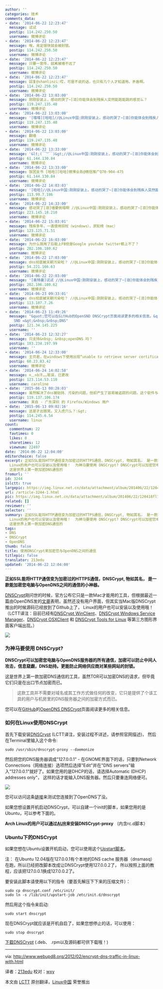 ```yaml
---
author: ''
categories: 技术
comments_data:
- date: '2014-06-22 12:23:47'
  message: 试试
  postip: 114.242.250.50
  username: 微博评论
- date: '2014-06-22 12:23:47'
  message: 唉，肯定很快就会被封锁。
  postip: 114.242.250.50
  username: 微博评论
- date: '2014-06-22 12:23:47'
  message: 只要一宣传，就离被墙不远了
  postip: 114.242.250.50
  username: 微博评论
- date: '2014-06-22 12:23:47'
  message: 回复@shanlinzi:哎，可是不说的话，也只有几个人才知道用。矛盾啊。
  postip: 114.242.250.50
  username: 微博评论
- date: '2014-06-22 13:03:00'
  message: 刚刚安装上，感动的哭了~[泪]你能体会到残疾人突然能跑能跳的感觉么？
  postip: 119.247.135.48
  username: 微博评论
- date: '2014-06-22 13:03:00'
  message: '[嘻嘻][哈哈]//@Linux中国:刚刚安装上，感动的哭了~[泪]你能体会到残疾人突然能跑能跳的感觉么？'
  postip: 119.247.135.48
  username: 微博评论
- date: '2014-06-22 13:03:00'
  message: 翻墙
  postip: 119.247.135.48
  username: 微博评论
- date: '2014-06-22 13:33:00'
  message: '&lt;(￣︶￣)&gt;//@Linux中国:刚刚安装上，感动的哭了~[泪]你能体会到残疾人突然能跑能跳的感觉么？'
  postip: 61.144.130.84
  username: 微博评论
- date: '2014-06-22 13:33:00'
  message: 饭团支书 [哈哈][哈哈]微博业务@微信推广Q70-904-475
  postip: 61.144.130.84
  username: 微博评论
- date: '2014-06-22 14:03:03'
  message: '[哈哈]//@Linux中国:刚刚安装上，感动的哭了~[泪]你能体会到残疾人突然能跑能跳的感觉么？'
  postip: 113.99.7.186
  username: 微博评论
- date: '2014-06-22 14:33:00'
  message: 感动哭了[泪]墙要倒塌啊 //@Linux中国:刚刚安装上，感动的哭了~[泪]你能体会到残疾人突然能跑能跳的感觉么？
  postip: 223.145.18.210
  username: 微博评论
- date: '2014-06-22 15:03:01'
  message: 残疾多年，一直使用拐杖（windows），求轮椅（mac）
  postip: 123.125.71.51
  username: 微博评论
- date: '2014-06-22 16:03:00'
  message: 为什么我用了后能上FB但是Google youtube twitter都上不了？
  postip: 202.106.180.62
  username: 微博评论
- date: '2014-06-22 17:03:00'
  message: dns彻底被天朝污染啦？ //@Linux中国:刚刚安装上，感动的哭了~[泪]你能体会到残疾人突然能跑能跳的感觉么？
  postip: 54.221.166.63
  username: 微博评论
- date: '2014-06-22 22:03:00'
  message: '[奥特曼]试试 //@Linux中国:刚刚安装上，感动的哭了~[泪]你能体会到残疾人突然能跑能跳的感觉么？'
  postip: 202.106.180.62
  username: 微博评论
- date: '2014-06-23 09:33:01'
  message: dns彻底被天朝污染啦？ //@Linux中国:刚刚安装上，感动的哭了~[泪]你能体会到残疾人突然能跑能跳的感觉么？
  postip: 113.107.7.26
  username: 微博评论
- date: '2014-06-23 11:49:26'
  message: "&quot;您可以在GitHub的OpenSND DNSCrypt页面阅读更多的相关信息。&quot;<br />\r\n<br />\r\n有错别字
    SND =&gt;&nbsp;&nbsp;DNS"
  postip: 121.34.145.225
  username: ''
- date: '2014-06-23 12:32:27'
  message: 只支持&nbsp; &nbsp;openDNS 吗？
  postip: 183.234.197.99
  username: ''
- date: '2014-06-24 12:33:00'
  message: 主页君，在windows下使用出现“unable to retrieve server certificates”的提示怎么破？而且GG还是无法登陆上去。不知有木有解决办法
  postip: 60.23.83.42
  username: 微博评论
- date: '2014-06-24 14:02:58'
  message: ⊙﹏⊙b汗……笔误，已更改
  postip: 123.114.53.110
  username: caroline
- date: '2015-06-13 00:28:03'
  message: 虽然解决了dns被劫持、污染的问题，但却产生了容易被追踪的问题。这个软件与服务器通讯会发送一个身份验证的key，通过这个key就可以识别、锁定你，即使你更换了ip，甚至使用了vpn、隧道、代理。这个key是不变且唯一的，服务器始终知道是你。而且知道你一直在访问哪些网站。
  postip: 119.137.106.174
  username: 来自 - 广东深圳 的 Firefox/Windows 用户
- date: '2015-06-13 09:02:16'
  message: 这是才出狼窝，又入虎穴么？:&gt;
  postip: 114.245.6.54
  username: linux
count:
  commentnum: 22
  favtimes: 0
  likes: 0
  sharetimes: 12
  viewnum: 22497
date: '2014-06-22 12:04:00'
editorchoice: false
excerpt: 正如SSL能将HTTP通信变为加密过的HTTPS通信，DNSCrypt, 物如其名， 是一款能加密您电脑与OpenDNS之间的通信的小神器。 DNSCrypt刚问世的时候，官方公布它只是一款Mac才能用的工具，但根据最近一篇由OpenDNS发的文章表明，虽然还没有用户界面，但其实当Mac版DNSCrypt推出的时候源码已经放到了Github上了，
  Linux的用户也可以安装以及使用哦！  为神马要使用 DNSCrypt? DNSCrypt可以加密您电脑与OpenDNS服务器的所有通信，加密可以防止中间人攻击，信息窥觑，DNS劫持。更能防止网络供应商对某些网站的封锁。
  这是世界上第一款加密DNS通信的
fromurl: ''
id: 3244
islctt: true
largepic: https://img.linux.net.cn/data/attachment/album/201406/22/120418fl7qql4tz24yfzsl.jpg
url: /article-3244-1.html
pic: https://img.linux.net.cn/data/attachment/album/201406/22/120418fl7qql4tz24yfzsl.jpg.thumb.jpg
related: []
reviewer: ''
selector: ''
summary: 正如SSL能将HTTP通信变为加密过的HTTPS通信，DNSCrypt, 物如其名， 是一款能加密您电脑与OpenDNS之间的通信的小神器。 DNSCrypt刚问世的时候，官方公布它只是一款Mac才能用的工具，但根据最近一篇由OpenDNS发的文章表明，虽然还没有用户界面，但其实当Mac版DNSCrypt推出的时候源码已经放到了Github上了，
  Linux的用户也可以安装以及使用哦！  为神马要使用 DNSCrypt? DNSCrypt可以加密您电脑与OpenDNS服务器的所有通信，加密可以防止中间人攻击，信息窥觑，DNS劫持。更能防止网络供应商对某些网站的封锁。
  这是世界上第一款加密DNS通信的
tags:
- DNS
- DNSCrypt
- OpenDNS
thumb: false
title: 使用DNSCrypt来加密您与OpenDNS之间的通信
titlepic: false
translator: 213edu
updated: '2014-06-22 12:04:00'
---
```


**正如SSL能将HTTP通信变为加密过的HTTPS通信，DNSCrypt, 物如其名， 是一款能加密您电脑与OpenDNS之间的通信的小神器。**


[DNSCrypt](http://dnscrypt.org/)刚问世的时候，官方公布它只是一款Mac才能用的工具，但根据最近一篇由OpenDNS发的[文章](https://blog.opendns.com/2012/02/16/tales-from-the-dnscrypt-linux-rising/)表明，虽然还没有用户界面，但其实当Mac版DNSCrypt推出的时候源码已经放到了Github上了， Linux的用户也可以安装以及使用哦！（LCTT译注：目前已经有[DNSCrypt WinClient](https://github.com/Noxwizard/dnscrypt-winclient)、[DNSCrypt Windows Service Manager](http://simonclausen.dk/projects/dnscrypt-winservicemgr/)、[DNSCrypt OSXClient](https://github.com/alterstep/dnscrypt-osxclient) 和 [DNSCrypt Tools for Linux](http://opendesktop.org/content/show.php/DNScrypt+Tools?content=164488) 等第三方图形界面客户端出现。）


![](/data/attachment/album/201406/22/120418fl7qql4tz24yfzsl.jpg)


### 为神马要使用 DNSCrypt?


**DNSCrypt可以加密您电脑与OpenDNS服务器的所有通信，加密可以防止中间人攻击，信息窥觑，DNS劫持。更能防止网络供应商对某些网站的封锁。**


这是世界上第一款加密DNS通信的工具，虽然TOR可以加密DNS的请求，但毕竟它们只是在出口节点加密而已。



> 
> 这款工具并不需要对域名或其工作方式做任何的改变，它只是提供了个该工具的用户与机房里的DNS服务器之间的加密方式而已。
> 
> 
> 


您可以在[GitHub](https://github.com/opendns/dnscrypt-proxy)的[OpenDNS DNSCrypt](http://www.opendns.com/technology/dnscrypt/)页面阅读更多的相关信息。


### 如何在Linux使用DNSCrypt


首先下载安装[DNSCrypt](http://download.dnscrypt.org/dnscrypt-proxy/) (LCTT译注，安装过程不详述，请参照官网描述)， 然后在Terminal里输入这个命令:



```
sudo /usr/sbin/dnscrypt-proxy --daemonize
```

然后把您的DNS服务器调成"127.0.0.1" - 在GNOME界面下的话，只要到Network Connections（网络连接）选项然后选择"Edit"并在"DNS servers"输入"127.0.0.1"就好了。如果您用的是DHCP的话，请选择Automatic (DHCP) addresses only"， 这样的话才能输入DNS服务器。然后只要重连网络便可。


![](/data/attachment/album/201406/22/120239uzijojill1ll4ee0.png)


您可以访问这条[链接](http://www.opendns.com/welcome)来测试您连接到了OpenDNS了没。


如果您想设置开机启动DNSCrypt，可以自建一个init的脚本，如果您用的是Ubuntu，可以参考下面的。


**Arch Linux的用户可以通过[AUR](http://aur.archlinux.org/packages.php?ID=54702)来安装DNSCrypt-proxy** （内含rc.d脚本）


### Ubuntu下的DNSCrypt


如果您想在Ubuntu设置开机启动，您可以使用这个[Upstart脚本](http://webupd8.googlecode.com/files/dnscrypt-0.2.tar.gz)。


注： 在Ubuntu 12.04版在127.0.0.1有个本地的DNS cache 服务器（dnsmasq）在跑，所以已经把改脚本改成让DNSCrypt使用127.0.0.2了， 所以按照上面的教程，应该把127.0.0.1换成127.0.0.2了。


要安装此脚本请使用以下的指令（要首先解压下下来的压缩文件）：



```
sudo cp dnscrypt.conf /etc/init/
sudo ln -s /lib/init/upstart-job /etc/init.d/dnscrypt

```

然后用这个指令来启动:



```
sudo start dnscrypt

```

现在DNSCrypt就应该是开机自启了，如果您想停止的话，可以使用：



```
sudo stop dnscrypt

```

[下载DNSCrypt](https://github.com/opendns/dnscrypt-proxy/downloads) (.deb、 .rpm以及源码都可供下载哦！)




---


via: <http://www.webupd8.org/2012/02/encrypt-dns-traffic-in-linux-with.html>


译者：[213edu](https://github.com/213edu) 校对：[wxy](https://github.com/wxy)


本文由 [LCTT](https://github.com/LCTT/TranslateProject) 原创翻译，[Linux中国](http://linux.cn/) 荣誉推出